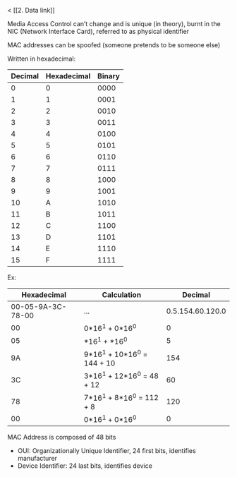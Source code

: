 < [[2. Data link]]

Media Access Control can’t change and is unique (in theory), burnt in the NIC (Network Interface Card), referred to as physical identifier

MAC addresses can be spoofed (someone pretends to be someone else)

Written in hexadecimal:

| Decimal | Hexadecimal | Binary |
| ------- | ----------- | ------ |
| 0       | 0           | 0000   |
| 1       | 1           | 0001   |
| 2       | 2           | 0010   |
| 3       | 3           | 0011   |
| 4       | 4           | 0100   |
| 5       | 5           | 0101   |
| 6       | 6           | 0110   |
| 7       | 7           | 0111   |
| 8       | 8           | 1000   |
| 9       | 9           | 1001   |
| 10      | A           | 1010   |
| 11      | B           | 1011   |
| 12      | C           | 1100   |
| 13      | D           | 1101   |
| 14      | E           | 1110   |
| 15      | F           | 1111   |
Ex: 

| Hexadecimal       | Calculation                       | Decimal          |
| ----------------- | --------------------------------- | ---------------- |
| 00-05-9A-3C-78-00 | ...                               | 0.5.154.60.120.0 |
| 00                | 0\*$16^1$ + 0\*$16^0$             | 0                |
| 05                | \*$16^1$ + \*$16^0$               | 5                |
| 9A                | 9\*$16^1$ + 10\*$16^0$ = 144 + 10 | 154              |
| 3C                | 3\*$16^1$ + 12\*$16^0$ = 48 + 12  | 60               |
| 78                | 7\*$16^1$ + 8\*$16^0$ = 112 + 8   | 120              |
| 00                | 0\*$16^1$ + 0\*$16^0$             | 0                |

MAC Address is composed of 48 bits
- OUI: Organizationally Unique Identifier, 24 first bits, identifies manufacturer
- Device Identifier: 24 last bits, identifies device
